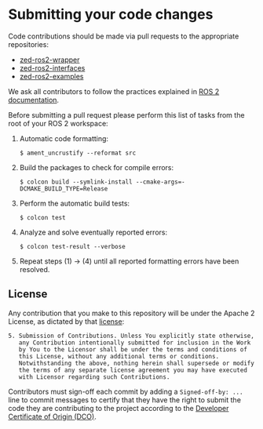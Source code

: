 
# Submitting your code changes

Code contributions should be made via pull requests to the appropriate repositories:

* [zed-ros2-wrapper](https://github.com/stereolabs/zed-ros2-wrapper/pulls)
* [zed-ros2-interfaces](https://github.com/stereolabs/zed-ros2-interfaces/pulls)
* [zed-ros2-examples](https://github.com/stereolabs/zed-ros2-examples/pulls)

We ask all contributors to follow the practices explained in [ROS 2 documentation](https://docs.ros.org/en/humble/The-ROS2-Project/Contributing/Code-Style-Language-Versions.html).

Before submitting a pull request please perform this list of tasks from the root of your ROS 2 workspace:

1. Automatic code formatting:

   `$ ament_uncrustify --reformat src`

2. Build the packages to check for compile errors:

   `$ colcon build --symlink-install --cmake-args=-DCMAKE_BUILD_TYPE=Release`

3. Perform the automatic build tests:

   `$ colcon test`

4. Analyze and solve eventually reported errors:

   `$ colcon test-result --verbose`

5. Repeat steps (1) -> (4) until all reported formatting errors have been resolved.

## License

Any contribution that you make to this repository will
be under the Apache 2 License, as dictated by that
[license](http://www.apache.org/licenses/LICENSE-2.0.html):

~~~text
5. Submission of Contributions. Unless You explicitly state otherwise,
   any Contribution intentionally submitted for inclusion in the Work
   by You to the Licensor shall be under the terms and conditions of
   this License, without any additional terms or conditions.
   Notwithstanding the above, nothing herein shall supersede or modify
   the terms of any separate license agreement you may have executed
   with Licensor regarding such Contributions.
~~~

Contributors must sign-off each commit by adding a `Signed-off-by: ...`
line to commit messages to certify that they have the right to submit
the code they are contributing to the project according to the
[Developer Certificate of Origin (DCO)](https://developercertificate.org/).
